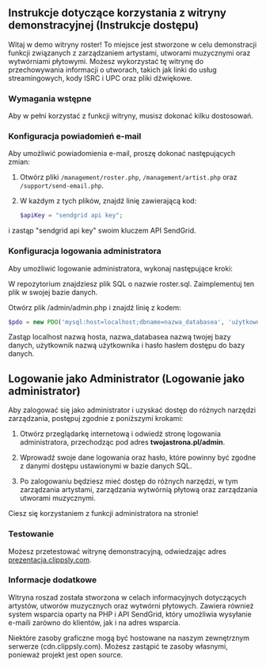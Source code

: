 ## Instrukcje dotyczące korzystania z witryny demonstracyjnej (Instrukcje dostępu)

Witaj w demo witryny roster! To miejsce jest stworzone w celu demonstracji funkcji związanych z zarządzaniem artystami, utworami muzycznymi oraz wytwórniami płytowymi. Możesz wykorzystać tę witrynę do przechowywania informacji o utworach, takich jak linki do usług streamingowych, kody ISRC i UPC oraz pliki dźwiękowe.

### Wymagania wstępne

Aby w pełni korzystać z funkcji witryny, musisz dokonać kilku dostosowań.

### Konfiguracja powiadomień e-mail

Aby umożliwić powiadomienia e-mail, proszę dokonać następujących zmian:

1. Otwórz pliki `/management/roster.php`, `/management/artist.php` oraz `/support/send-email.php`.

2. W każdym z tych plików, znajdź linię zawierającą kod:
   ```php
   $apiKey = "sendgrid api key";

i zastąp "sendgrid api key" swoim kluczem API SendGrid.

### Konfiguracja logowania administratora
Aby umożliwić logowanie administratora, wykonaj następujące kroki:

W repozytorium znajdziesz plik SQL o nazwie roster.sql. Zaimplementuj ten plik w swojej bazie danych.

Otwórz plik /admin/admin.php i znajdź linię z kodem:

   ```php
$pdo = new PDO('mysql:host=localhost;dbname=nazwa_databasea', 'użytkownik', 'hasło');
```

Zastąp localhost nazwą hosta, nazwa_databasea nazwą twojej bazy danych, użytkownik nazwą użytkownika i hasło hasłem dostępu do bazy danych.

## Logowanie jako Administrator (Logowanie jako administrator)

Aby zalogować się jako administrator i uzyskać dostęp do różnych narzędzi zarządzania, postępuj zgodnie z poniższymi krokami:

1. Otwórz przeglądarkę internetową i odwiedź stronę logowania administratora, przechodząc pod adres **twojastrona.pl/admin**.

2. Wprowadź swoje dane logowania oraz hasło, które powinny być zgodne z danymi dostępu ustawionymi w bazie danych SQL.

3. Po zalogowaniu będziesz mieć dostęp do różnych narzędzi, w tym zarządzania artystami, zarządzania wytwórnią płytową oraz zarządzania utworami muzycznymi.

Ciesz się korzystaniem z funkcji administratora na stronie!


### Testowanie
Możesz przetestować witrynę demonstracyjną, odwiedzając adres [prezentacja.clippsly.com](prezentacja.clippsly.com).

### Informacje dodatkowe
Witryna roszad została stworzona w celach informacyjnych dotyczących artystów, utworów muzycznych oraz wytwórni płytowych. Zawiera również system wsparcia oparty na PHP i API SendGrid, który umożliwia wysyłanie e-maili zarówno do klientów, jak i na adres wsparcia.

Niektóre zasoby graficzne mogą być hostowane na naszym zewnętrznym serwerze (cdn.clippsly.com). Możesz zastąpić te zasoby własnymi, ponieważ projekt jest open source.
